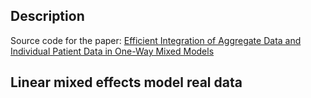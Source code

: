 ## Description
Source code for the paper:
[Efficient Integration of Aggregate Data and Individual Patient Data in One-Way Mixed Models]()

## Linear mixed effects model real data 

